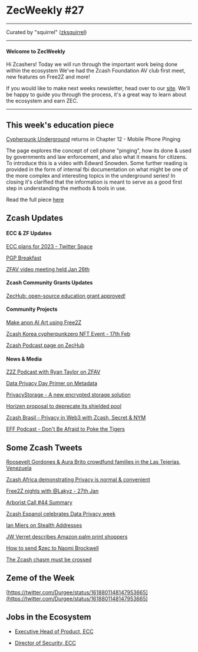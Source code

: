 # ZecWeekly #27

---

Curated by "squirrel" ([zksquirrel](https://twitter.com/zksquirrel))

---

#### Welcome to ZecWeekly

Hi Zcashers! Today we will run through the important work being done within the ecosystem We've had the Zcash Foundation AV club first meet, new features on Free2Z and more!

If you would like to make next weeks newsletter, head over to our [site](https://zechub.notion.site/Help-Build-ZecHub-9f4aaa45f37d438dac56025449604d96). We'll be happy to guide you through the process, it's a great way to learn about the ecosystem and earn ZEC.

---

## This week's education piece

[Cypherpunk Underground](https://twitter.com/Cypherpunk_Anon) returns in Chapter 12 - Mobile Phone Pinging

The page explores the concept of cell phone "pinging", how its done & used by governments and law enforcement, and also what it means for citizens. To introduce this is a video with Edward Snowden. Some further reading is provided in the form of internal fbi documentation on what might be one of the more complex and interesting topics in the underground series! 
In closing it's clarified that the information is meant to serve as a good first step in understanding the methods & tools in use. 

Read the full piece [here](https://free2z.com/CypherpunkUnderground/zpage/cypherpunkunderground14)

## Zcash Updates


#### ECC & ZF Updates

[ECC plans for 2023 - Twitter Space](https://twitter.com/ElectricCoinCo/status/1618377258221309952?cxt=HHwWgMDQzdbi0PUsAAAA)

[PGP Breakfast](https://twitter.com/ElectricCoinCo/status/1618023889870934016?cxt=HHwWgMDSnfeJsPQsAAAA)

[ZFAV video meeting held Jan 26th](https://free2z.com/ZFAVClub/zpage/zcash-foundation-audiovisual-club-meetup-1-2023-01-26)



#### Zcash Community Grants Updates

[ZecHub: open-source education grant approved!](https://forum.zcashcommunity.com/t/zechub-open-source-education-for-zcash/43761/7?u=decentralistdan)


#### Community Projects

[Make anon AI Art using Free2Z](https://twitter.com/free2zcash/status/1618034949835350017?cxt=HHwWgoDTsdqNtfQsAAAA)

[Zcash Korea cypherpunkzero NFT Event - 17th Feb](https://twitter.com/zaos1004/status/1618187752268529664)

[Zcash Podcast page on ZecHub](https://zechub.notion.site/The-Zcash-Podcast-55d39e4dea8242f1a1fecabb832968f9)


#### News & Media

[Z2Z Podcast with Ryan Taylor on ZFAV](https://www.youtube.com/watch?v=BYnhTNkQ-3M)

[Data Privacy Day Primer on Metadata](https://blog.nymtech.net/data-privacy-day-special-a-primer-on-metadata-7246a7394f1f)

[PrivacyStorage - A new encrypted storage solution](https://private.storage/features/)

[Horizen proposal to deprecate its shielded pool](https://medium.com/@robviglione/my-thoughts-on-horizen-zen-being-a-privacy-coin-9a1749be3543)

[Zcash Brasil - Privacy in Web3 with Zcash, Secret & NYM](https://twitter.com/zcashbrazil/status/1618744427379585024)

[EFF Podcast -  Don't Be Afraid to Poke the Tigers](https://www.eff.org/deeplinks/2023/01/podcast-episode-dont-be-afraid-poke-tigers)


## Some Zcash Tweets

[Roosevelt Gordones & Aura Brito crowdfund families in the Las Tejerías, Venezuela](https://twitter.com/zcash/status/1618332670370680832)

[Zcash Africa demonstrating Privacy is normal & convenient](https://twitter.com/Zcash_Africa/status/1618015651851046912)

[Free2Z nights with @Lakyz - 27th Jan](https://twitter.com/zcashesp/status/1618636756638629891)

[Arborist Call #44 Summary](https://twitter.com/zksquirrel/status/1618843246914068481)

[Zcash Espanol celebrates Data Privacy week](https://twitter.com/zcashesp/status/1618698478322085888)

[Ian Miers on Stealth Addresses](https://twitter.com/secparam/status/1617011293918994433?s=20&t=nlIyhdukHj_zVYKzymHuUg)

[JW Verret describes Amazon palm print shoppers](https://twitter.com/JWVerret/status/1618741083760119809)

[How to send $zec to Naomi Brockwell](https://twitter.com/paywithzcash/status/1617912673169215488)

[The Zcash chasm must be crossed](https://twitter.com/aiyadt/status/1618022694049689601)



## Zeme of the Week

[https://twitter.com/Durgee/status/1618801148147953665](https://twitter.com/Durgee/status/1618801148147953665)


## Jobs in the Ecosystem

- [Executive Head of Product, ECC](https://apply.workable.com/electric-coin-company/j/6ACEC09B90/)

- [Director of Security, ECC](https://apply.workable.com/electric-coin-company/j/E68A4C20E2/)


